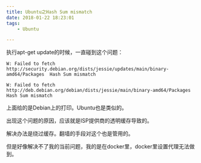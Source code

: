 ```yaml
---
title: Ubuntu之Hash Sum mismatch
date: 2018-01-22 18:23:01
tags:
	- Ubuntu

---
```




执行apt-get update的时候，一直碰到这个问题：

```
W: Failed to fetch http://security.debian.org/dists/jessie/updates/main/binary-amd64/Packages  Hash Sum mismatch

W: Failed to fetch http://deb.debian.org/debian/dists/jessie/main/binary-amd64/Packages  Hash Sum mismatch

```

上面给的是Debian上的打印。Ubuntu也是类似的。

出现这个问题的原因，应该就是ISP提供商的透明缓存导致的。

解决办法是绕过缓存。翻墙的手段对这个也是管用的。

但是好像解决不了我的当前问题，我的是在docker里，docker里设置代理无法做到。

